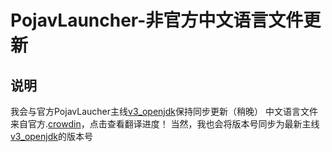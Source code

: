 # PojavLauncher-非官方中文语言文件更新
## 说明
我会与官方PojavLaucher主线[v3_openjdk](https://github.com/PojavLauncherTeam/PojavLauncher/tree/v3_openjdk)保持同步更新（稍晚）
中文语言文件来自官方.[crowdin](https://crowdin.com/project/pojavlauncher/zh-CN)，点击查看翻译进度！
当然，我也会将版本号同步为最新主线[v3_openjdk](https://github.com/PojavLauncherTeam/PojavLauncher/tree/v3_openjdk)的版本号
